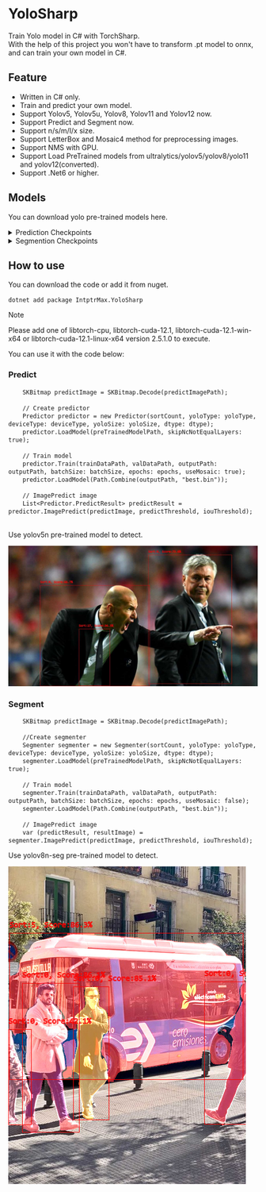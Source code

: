 # YoloSharp

Train Yolo model in C# with TorchSharp. </br>
With the help of this project you won't have to transform .pt model to onnx, and can train your own model in C#.

## Feature

- Written in C# only.
- Train and predict your own model.
- Support Yolov5, Yolov5u, Yolov8, Yolov11 and Yolov12 now.
- Support Predict and Segment now.
- Support n/s/m/l/x size.
- Support LetterBox and Mosaic4 method for preprocessing images.
- Support NMS with GPU.
- Support Load PreTrained models from ultralytics/yolov5/yolov8/yolo11 and yolov12(converted).
- Support .Net6 or higher.

## Models

You can download yolo pre-trained models here.

<details>
  <summary>Prediction Checkpoints</summary>

| model | n| s | m | l | x |
| --- | ----------- | ----------- | ----------- | ----------- | ----------- |
| yolov5 | [yolov5n](https://github.com/IntptrMax/YoloSharp/releases/download/1.0.6/Yolov5n.bin) | [yolov5s](https://github.com/IntptrMax/YoloSharp/releases/download/1.0.6/Yolov5s.bin) | [yolov5m](https://github.com/IntptrMax/YoloSharp/releases/download/1.0.6/Yolov5m.bin) | [yolov5l](https://github.com/IntptrMax/YoloSharp/releases/download/1.0.6/Yolov5l.bin) | [yolov5x](https://github.com/IntptrMax/YoloSharp/releases/download/1.0.6/Yolov5x.bin) |
| yolov5 | [yolov5nu](https://github.com/IntptrMax/YoloSharp/releases/download/1.0.6/Yolov5nu.bin) | [yolov5su](https://github.com/IntptrMax/YoloSharp/releases/download/1.0.6/Yolov5su.bin) | [yolov5mu](https://github.com/IntptrMax/YoloSharp/releases/download/1.0.6/Yolov5mu.bin) | [yolov5lu](https://github.com/IntptrMax/YoloSharp/releases/download/1.0.6/Yolov5lu.bin) | [yolov5xu](https://github.com/IntptrMax/YoloSharp/releases/download/1.0.6/Yolov5xu.bin) |
| yolov8 | [yolov8n](https://github.com/IntptrMax/YoloSharp/releases/download/1.0.6/Yolov8n.bin) | [yolov8s](https://github.com/IntptrMax/YoloSharp/releases/download/1.0.6/Yolov8s.bin) | [yolov8m](https://github.com/IntptrMax/YoloSharp/releases/download/1.0.6/Yolov8m.bin) | [yolov8l](https://github.com/IntptrMax/YoloSharp/releases/download/1.0.6/Yolov8l.bin) | [yolov8x](https://github.com/IntptrMax/YoloSharp/releases/download/1.0.6/Yolov8x.bin) |
| yolov11 | [yolov11n](https://github.com/IntptrMax/YoloSharp/releases/download/1.0.6/Yolov11n.bin) | [yolov11s](https://github.com/IntptrMax/YoloSharp/releases/download/1.0.6/Yolov11s.bin) | [yolov11m](https://github.com/IntptrMax/YoloSharp/releases/download/1.0.6/yolov11m.bin) | [yolov11l](https://github.com/IntptrMax/YoloSharp/releases/download/1.0.6/Yolov11l.bin) | [yolov11x](https://github.com/IntptrMax/YoloSharp/releases/download/1.0.6/Yolov11x.bin) |

</details>

<details>
  <summary>Segmention Checkpoints</summary>

| model | n| s | m | l | x |
| --- | ----------- | ----------- | ----------- | ----------- | ----------- |
| yolov8 | [yolov8n](https://github.com/IntptrMax/YoloSharp/releases/download/1.0.6/Yolov8n-seg.bin) | [yolov8s](https://github.com/IntptrMax/YoloSharp/releases/download/1.0.6/Yolov8s-seg.bin) | [yolov8m](https://github.com/IntptrMax/YoloSharp/releases/download/1.0.6/Yolov8m-seg.bin) | [yolov8l](https://github.com/IntptrMax/YoloSharp/releases/download/1.0.6/Yolov8l-seg.bin) | [yolov8x](https://github.com/IntptrMax/YoloSharp/releases/download/1.0.6/Yolov8x-seg.bin) |
| yolov11 | [yolov11n](https://github.com/IntptrMax/YoloSharp/releases/download/1.0.6/Yolov11n-seg.bin) | [yolov11s](https://github.com/IntptrMax/YoloSharp/releases/download/1.0.6/Yolov11s-seg.bin) | [yolov11m](https://github.com/IntptrMax/YoloSharp/releases/download/1.0.6/Yolov11m-seg.bin) | [yolov11l](https://github.com/IntptrMax/YoloSharp/releases/download/1.0.6/Yolov11l-seg.bin) | [yolov11x](https://github.com/IntptrMax/YoloSharp/releases/download/1.0.6/Yolov11x-seg.bin) |

</details>

## How to use

You can download the code or add it from nuget.

    dotnet add package IntptrMax.YoloSharp


> [!NOTE]
> Please add one of libtorch-cpu, libtorch-cuda-12.1, libtorch-cuda-12.1-win-x64 or libtorch-cuda-12.1-linux-x64 version 2.5.1.0 to execute.

You can use it with the code below:

### Predict



```CSharp
	SKBitmap predictImage = SKBitmap.Decode(predictImagePath);
	
	// Create predictor
	Predictor predictor = new Predictor(sortCount, yoloType: yoloType, deviceType: deviceType, yoloSize: yoloSize, dtype: dtype);
	predictor.LoadModel(preTrainedModelPath, skipNcNotEqualLayers: true);

	// Train model
	predictor.Train(trainDataPath, valDataPath, outputPath: outputPath, batchSize: batchSize, epochs: epochs, useMosaic: true);
	predictor.LoadModel(Path.Combine(outputPath, "best.bin"));

	// ImagePredict image
	List<Predictor.PredictResult> predictResult = predictor.ImagePredict(predictImage, predictThreshold, iouThreshold);
```
</br>
Use yolov5n pre-trained model to detect.

![image](https://raw.githubusercontent.com/IntptrMax/YoloSharp/refs/heads/master/Assets/zidane.jpg)

### Segment

```CSharp
	SKBitmap predictImage = SKBitmap.Decode(predictImagePath);

    //Create segmenter
	Segmenter segmenter = new Segmenter(sortCount, yoloType: yoloType, deviceType: deviceType, yoloSize: yoloSize, dtype: dtype);
	segmenter.LoadModel(preTrainedModelPath, skipNcNotEqualLayers: true);

	// Train model
	segmenter.Train(trainDataPath, valDataPath, outputPath: outputPath, batchSize: batchSize, epochs: epochs, useMosaic: false);
	segmenter.LoadModel(Path.Combine(outputPath, "best.bin"));

	// ImagePredict image
	var (predictResult, resultImage) = segmenter.ImagePredict(predictImage, predictThreshold, iouThreshold);

```

Use yolov8n-seg pre-trained model to detect.

![pred_seg](https://raw.githubusercontent.com/IntptrMax/YoloSharp/refs/heads/master/Assets/bus.jpg)
